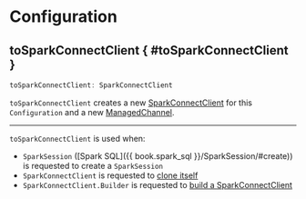 # Configuration

## toSparkConnectClient { #toSparkConnectClient }

```scala
toSparkConnectClient: SparkConnectClient
```

`toSparkConnectClient` creates a new [SparkConnectClient](SparkConnectClient.md) for this `Configuration` and a new [ManagedChannel](#createChannel).

---

`toSparkConnectClient` is used when:

* `SparkSession` ([Spark SQL]({{ book.spark_sql }}/SparkSession/#create)) is requested to create a `SparkSession`
* `SparkConnectClient` is requested to [clone itself](SparkConnectClient.md#copy)
* `SparkConnectClient.Builder` is requested to [build a SparkConnectClient](#build)
